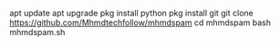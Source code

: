 apt update 
apt upgrade 
pkg install python
pkg install git
git clone https://github.com/Mhmdtechfollow/mhmdspam
cd mhmdspam
bash mhmdspam.sh
